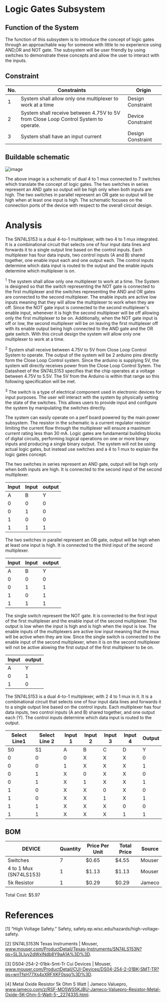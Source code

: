 # Logic Gates Subsystem

## Function of the System
The function of this subsystem is to introduce the concept of logic gates through an approachable way for someone with little to no experience using AND,OR and NOT gate. The subsystem will be user friendly by using switches to demonstrate these concepts and allow the user to interact with the inputs.


## Constraint

| No. | Constraints                                                           | Origin            |
| --- | --------------------------------------------------------------------- | ----------------- |
| 1   | System shall allow only one multiplexer to work at a time  | Design Constraint |
| 2   | System shall receive between 4.75V to 5V from Close Loop Control System to operate. | Device Constraint |
| 3   |System shall have an input current  | Design Constraint |


## Buildable schematic

![image](https://github.com/abdoulm366/TTU-Capstone--Electrical-Class-Kit/assets/158105152/2ee23c70-8949-42b5-b8e0-5945c949f82a)



The above image is a schematic of dual 4 to 1 mux connected to 7 switches which translate the concept of logic gates.  The two switches in series represent an AND gate so output will be high only when both inputs are high. The two switches in parallel represent an OR gate so output will be high when at least one input is high. The schematic focuses on the connection ports of the device with respect to the overall  circuit design.


# Analysis
The SN74LS153 is a dual 4-to-1 multiplexer, with two 4 to 1 mux integrated. It is a combinational circuit that selects one of four input data lines and forwards it to a single output line based on the control inputs. Each multiplexer has four data inputs, two control inputs (A and B) shared together, one enable input each and one output each. The control inputs determine which data input is routed to the output and the enable inputs determine which multiplexer is on.

<sup>1</sup>	The system shall allow only one multiplexer to work at a time. The System is designed so that the switch representing the NOT gate is connected to the first multiplexer and the switches representing the AND and OR gates are connected to the second multiplexer. The enable inputs are active low inputs meaning that they will allow the multiplexer to work when they are off. Since the NOT gate input is connected to the second multiplexer's enable input, whenever it is high the second multiplexer will be off allowing only the first multiplexer to be on. Additionally, when the NOT gate  input is off or low, the second multiplexer will be on leaving the first multiplexer off with its enable output being high connected to the AND gate and the OR gate switch. With this circuit design the system will allow only one multiplexer to work at a time.

<sup>2</sup> System shall receive between 4.75V to 5V from Close Loop Control System to operate. The output of the system will be 2 arduino pins directly form the Close Loop Control system. Since the arduino is supplying 5V, the system will directly receives  power from the Close Loop Control Sytem. The Datasheet of the SN74LS153 specifies that the chip operates at a voltage between 4.75V to 5.5V. The 5V from the Arduino is within that range so this following specification will be met.

<sup>3</sup> 	The switch is a type of electrical component used in electronic devices for input  purposes. The user will interact  with the system by physically setting the state of the switches. This allows users to provide input and configure the system by manipulating the switches directly. 


The system can easily operate on a perf board powered by the main power subsystem. The resistor in the schematic is a current regulator resistor limiting the current flow through the multiplexer will ensure a maximum current rating less than 30 mA. 
Logic gates are fundamental building blocks of digital circuits, performing logical  operations on one or more binary inputs and producing a single binary output. The system will not be using actual logic gates, but instead use switches and a 4 to 1 mux to explain the logic gates concept. 


The two switches in series represent an AND gate, output will be high only when both inputs are high. It is connected to the second input of the second multiplexer.

| Input   | Input    | output   | 
| ------- | -------- | ---------|
| A       | B        | Y        |             
| 0       | 0        | 0        |
| 0       | 1        | 0        | 
| 1       | 0        | 0        | 
| 1       | 1        | 1        | 

The two switches in parallel represent an OR gate, output will be high when at least one input is high. It is connected to the third input of the second multiplexer. 

| Input   |   Input  | output   | 
| --------|----------| -------- |  
| A       | B        | Y        |             
| 0       | 0        | 0        |
| 0       | 1        | 1        | 
| 1       | 0        | 1        | 
| 1       | 1        | 1        | 

 The single switch represent the NOT gate.  It is connected to the first input of the first multiplexer and the enable input of the second multiplexer. The output is low when the input is high and is high when the input is low. The enable inputs of the multiplexers are active low input meaning that the mux will be active when they are low. Since the single switch is connected to the enable input of the second multiplexer, when it is on the second multiplexer will not be active alowing the first output of the first multiplexer to be on. 

| Input      |  output  | 
| ---------- | ---------|  
| A          | Y        |            
| 0          | 1        |            
| 1          | 0        |

The SN74LS153 is a dual 4-to-1 multiplexer, with 2 4 to 1 mux in it. It is a combinational circuit that selects one of four input data lines and forwards it to a single output line based on the control inputs. Each multiplexer has four data inputs, two control inputs (A and B) shared together, and one output each (Y). The control inputs determine which data input is routed to the output.

| Select Line1| Select Line 2|Input 1 |Input 2   |Input 3 | Input 4| Output |
|------|------|-----|-----|----|----|----|
| S0   | S1   | A   | B   |C   |D   |Y   |
| 0    | 0    | 0   |X |  X |X  | 0 |
| 0    | 0    | 1   |X | X |X   | 1 |
| 0    | 1    | X   |0 | X | X | 0 |
| 0    | 1    | X   |1 |  X |X  | 1  | 
| 1    | 0    | X   | X| 0  |X  |  0 |    
| 1    | 0    | X   | X   | 1  |X  | 1  |
| 1    | 1    | X |  X  |  X | 0  | 0  | 
| 1    | 1    | X  |  X|  X | 1  |1  |           




## BOM
| DEVICE                | Quantity | Price Per Unit | Total Price | Source |
| --------------------- | -------- | -------------- | ----------- | -------| 
| Switches              | 7        | $0.65          | $4.55         | Mouser |
| 4 to 1 Mux (SN74LS153)| 1        | $1.13          | $1.13       | Mouser |
|  5k Resistor          | 1        | $0.29          | $0.29        |  Jameco    |
 
 
 Total Cost: $5.97
# References

[1]  “High Voltage Safety.” Safety, safety.ep.wisc.edu/hazards/high-voltage-safety.

[2] SN74LS153N Texas Instruments | Mouser, www.mouser.com/ProductDetail/Texas-Instruments/SN74LS153N?qs=SL3LIuy2dWxINdb8Y9aA1A%3D%3D.

[3] DS04-254-2-01bk-Smt-Tr Cui Devices | Mouser, www.mouser.com/ProductDetail/CUI-Devices/DS04-254-2-01BK-SMT-TR?qs=wnTfsH77Xs4xXRFXKF0ssg%3D%3D.

[4] Metal Oxide Resistor 5k Ohm 5 Watt | Jameco Valuepro, www.jameco.com/z/RSF-MO5WS5KJBU-Jameco-Valuepro-Resistor-Metal-Oxide-5K-Ohm-5-Watt-5-_2274335.html. 
